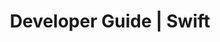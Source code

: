 ---
title: Developer Guide | Swift
description: Swift Developer Guide
menu:
  product_swift_0.8.0:
    identifier: developer-guide
    name: Developer Guide
    parent: setup
    weight: 25
menu_name: product_swift_0.8.0
---